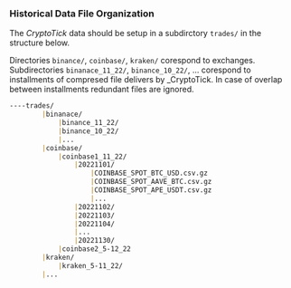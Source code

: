 ### Historical Data File Organization

The _CryptoTick_ data should be setup in a subdirctory `trades/` in the structure below.

Directories `binance/`, `coinbase/`, `kraken/` corespond to exchanges. Subdirectories `binanace_11_22/`, `binance_10_22/`, ...  corespond to installments of compresed file delivers by _CryptoTick. In case of overlap between installments redundant files are ignored.

```markdown
----trades/
        |binanace/
            |binance_11_22/
            |binance_10_22/
            |...
        |coinbase/
            |coinbase1_11_22/
                |20221101/
                    |COINBASE_SPOT_BTC_USD.csv.gz
                    |COINBASE_SPOT_AAVE_BTC.csv.gz
                    |COINBASE_SPOT_APE_USDT.csv.gz
                    |...
                |20221102/
                |20221103/
                |20221104/
                |...
                |20221130/
            |coinbase2_5-12_22
        |kraken/
            |kraken_5-11_22/
        |...
```

